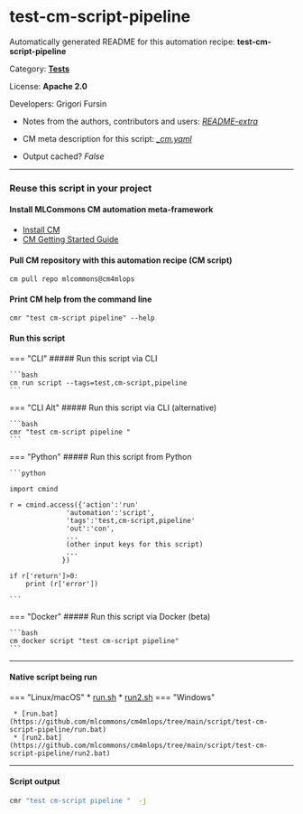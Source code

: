# test-cm-script-pipeline
Automatically generated README for this automation recipe: **test-cm-script-pipeline**

Category: **[Tests](..)**

License: **Apache 2.0**

Developers: Grigori Fursin
* Notes from the authors, contributors and users: [*README-extra*](https://github.com/mlcommons/cm4mlops/tree/main/script/test-cm-script-pipeline/README-extra.md)

* CM meta description for this script: *[_cm.yaml](https://github.com/mlcommons/cm4mlops/tree/main/script/test-cm-script-pipeline/_cm.yaml)*
* Output cached? *False*

---
### Reuse this script in your project

#### Install MLCommons CM automation meta-framework

* [Install CM](https://docs.mlcommons.org/ck/install)
* [CM Getting Started Guide](https://docs.mlcommons.org/ck/getting-started/)

#### Pull CM repository with this automation recipe (CM script)

```cm pull repo mlcommons@cm4mlops```

#### Print CM help from the command line

````cmr "test cm-script pipeline" --help````

#### Run this script

=== "CLI"
    ##### Run this script via CLI

    ```bash
    cm run script --tags=test,cm-script,pipeline 
    ```
=== "CLI Alt"
    ##### Run this script via CLI (alternative)


    ```bash
    cmr "test cm-script pipeline " 
    ```

=== "Python"
    ##### Run this script from Python


    ```python

    import cmind

    r = cmind.access({'action':'run'
                  'automation':'script',
                  'tags':'test,cm-script,pipeline'
                  'out':'con',
                  ...
                  (other input keys for this script)
                  ...
                 })

    if r['return']>0:
        print (r['error'])

    ```


=== "Docker"
    ##### Run this script via Docker (beta)

    ```bash
    cm docker script "test cm-script pipeline" 
    ```
___


#### Native script being run
=== "Linux/macOS"
     * [run.sh](https://github.com/mlcommons/cm4mlops/tree/main/script/test-cm-script-pipeline/run.sh)
     * [run2.sh](https://github.com/mlcommons/cm4mlops/tree/main/script/test-cm-script-pipeline/run2.sh)
=== "Windows"

     * [run.bat](https://github.com/mlcommons/cm4mlops/tree/main/script/test-cm-script-pipeline/run.bat)
     * [run2.bat](https://github.com/mlcommons/cm4mlops/tree/main/script/test-cm-script-pipeline/run2.bat)
___
#### Script output
```bash
cmr "test cm-script pipeline "  -j
```